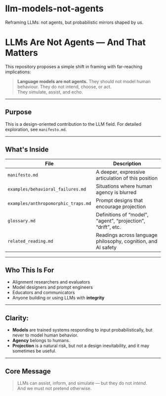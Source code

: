 # llm-models-not-agents
Reframing LLMs: not agents, but probabilistic mirrors shaped by us. 

# LLMs Are Not Agents — And That Matters

This repository proposes a simple shift in framing with far-reaching implications:

> **Language models are not agents.**
> They should not model human behaviour.
> They do not intend, choose, or act.  
> They simulate, assist, and echo.

---

## Purpose

This is a design-oriented contribution to the LLM field. For detailed exploration, see `manifesto.md`. 

---

## What's Inside

| File | Description |
|------|-------------|
| `manifesto.md` | A deeper, expressive articulation of this position |
| `examples/behavioral_failures.md` | Situations where human agency is blurred |
| `examples/anthropomorphic_traps.md` | Prompt designs that encourage projection |
| `glossary.md` | Definitions of “model”, “agent”, “projection”, “drift”, etc. |
| `related_reading.md` | Readings across language philosophy, cognition, and AI safety |

---

## Who This Is For

- Alignment researchers and evaluators  
- Model designers and prompt engineers  
- Educators and communicators  
- Anyone building or using LLMs with **integrity**

---

## Clarity: 

- **Models** are trained systems responding to input probabilistically, but never to model human behavior.  
- **Agency** belongs to humans.  
- **Projection** is a natural risk, but not a design inevitability, and it may sometimes be useful.

---

## Core Message

> LLMs can assist, inform, and simulate — but they do not *intend*.  
> And we must not pretend otherwise.

